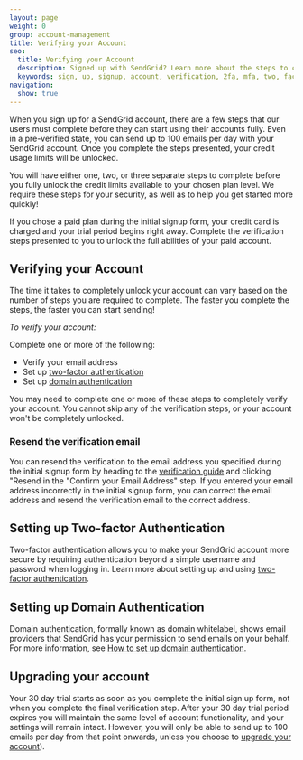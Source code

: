 ```yaml
---
layout: page
weight: 0
group: account-management
title: Verifying your Account
seo:
  title: Verifying your Account
  description: Signed up with SendGrid? Learn more about the steps to complete first...
  keywords: sign, up, signup, account, verification, 2fa, mfa, two, factor, authentication, auth, getting, started, paid, credits, unlock, verify, 100
navigation:
  show: true
---
```


When you sign up for a SendGrid account, there are a few steps that our users must complete before they can start using their accounts fully. Even in a pre-verified state, you can send up to 100 emails per day with your SendGrid account. Once you complete the steps presented, your credit usage limits will be unlocked.

You will have either one, two, or three separate steps to complete before you fully unlock the credit limits available to your chosen plan level. We require these steps for your security, as well as to help you get started more quickly!

<call-out>

 If you chose a paid plan during the initial signup form, your credit card is charged and your trial period begins right away. Complete the verification steps presented to you to unlock the full abilities of your paid account.

</call-out>

## Verifying your Account

The time it takes to completely unlock your account can vary based on the number of steps you are required to complete. The faster you complete the steps, the faster you can start sending!

*To verify your account:*

Complete one or more of the following:

* Verify your email address
* Set up [two-factor authentication]({{root_url}}/ui/account-and-settings/two-factor-authentication/#setting-up-two-factor-authentication)
* Set up [domain authentication]({{root_url}}/ui/account-and-settings/how-to-set-up-domain-authentication/)

You may need to complete one or more of these steps to completely verify your account. You cannot skip any of the verification steps, or your account won't be completely unlocked.

### Resend the verification email

You can resend the verification to the email address you specified during the initial signup form by heading to the [verification guide](https://app.sendgrid.com/guide) and clicking "Resend in the "Confirm your Email Address" step. If you entered your email address incorrectly in the initial signup form, you can correct the email address and resend the verification email to the correct address.

## Setting up Two-factor Authentication

Two-factor authentication allows you to make your SendGrid account more secure by requiring authentication beyond a simple username and password when logging in. Learn more about setting up and using [two-factor authentication]({{root_url}}/ui/account-and-settings/two-factor-authentication/#setting-up-two-factor-authentication).

## Setting up Domain Authentication

Domain authentication, formally known as domain whitelabel, shows email providers that SendGrid has your permission to send emails on your behalf. For more information, see [How to set up domain authentication]({{root_url}}/ui/account-and-settings/how-to-set-up-domain-authentication/).

## Upgrading your account

Your 30 day trial starts as soon as you complete the initial sign up form, not when you complete the final verification step. After your 30 day trial period expires you will maintain the same level of account functionality, and your settings will remain intact. However, you will only be able to send up to 100 emails per day from that point onwards, unless you choose to [upgrade your account](https://app.sendgrid.com/account/billing)).
